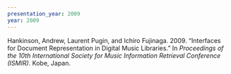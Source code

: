```yaml
---
presentation_year: 2009
year: 2009
---
```


Hankinson, Andrew, Laurent Pugin, and Ichiro Fujinaga. 2009. “Interfaces for Document Representation in Digital Music Libraries.” In <i>Proceedings of the 10th International Society for Music Information Retrieval Conference (ISMIR)</i>. Kobe, Japan.
